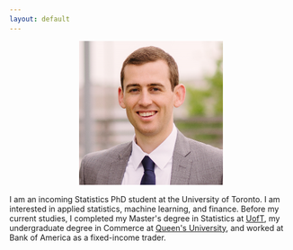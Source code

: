 ```yaml
---
layout: default
---
```

<p style="text-align:center;"><img src="/assets/selfi2.png" alt="HTML5 Icon" width="256" height="256"></p>

I am an incoming Statistics PhD student at the University of Toronto. I am interested in applied statistics, machine learning, and finance. Before my current studies, I completed my Master's degree in Statistics at <a href="https://www.statistics.utoronto.ca/">UofT</a>, my undergraduate degree in Commerce at <a href="https://smith.queensu.ca/index.php">Queen's University</a>, and worked at Bank of America as a fixed-income trader.



